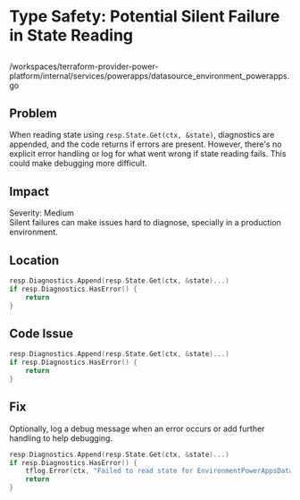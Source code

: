 # Type Safety: Potential Silent Failure in State Reading

##

/workspaces/terraform-provider-power-platform/internal/services/powerapps/datasource_environment_powerapps.go

## Problem

When reading state using `resp.State.Get(ctx, &state)`, diagnostics are appended, and the code returns if errors are present. However, there's no explicit error handling or log for what went wrong if state reading fails. This could make debugging more difficult.

## Impact

Severity: Medium  
Silent failures can make issues hard to diagnose, specially in a production environment.

## Location

```go
resp.Diagnostics.Append(resp.State.Get(ctx, &state)...)
if resp.Diagnostics.HasError() {
    return
}
```

## Code Issue

```go
resp.Diagnostics.Append(resp.State.Get(ctx, &state)...)
if resp.Diagnostics.HasError() {
    return
}
```

## Fix

Optionally, log a debug message when an error occurs or add further handling to help debugging.

```go
resp.Diagnostics.Append(resp.State.Get(ctx, &state)...)
if resp.Diagnostics.HasError() {
    tflog.Error(ctx, "Failed to read state for EnvironmentPowerAppsDataSource")
    return
}
```

